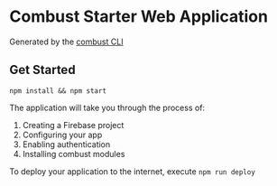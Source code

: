 # Combust Starter Web Application

Generated by the [combust CLI](https://github.com/JoeRoddy/combust)

## Get Started

`npm install && npm start`

The application will take you through the process of:

1. Creating a Firebase project
2. Configuring your app
3. Enabling authentication
4. Installing combust modules

To deploy your application to the internet, execute `npm run deploy`
